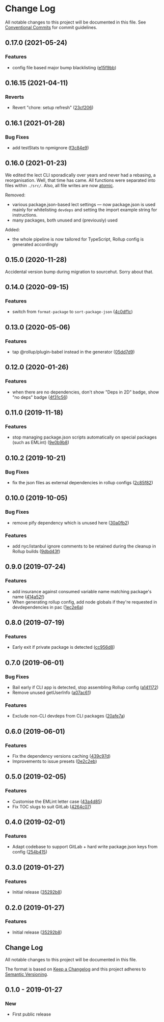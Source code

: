 # Change Log

All notable changes to this project will be documented in this file.
See [Conventional Commits](https://conventionalcommits.org) for commit guidelines.

## 0.17.0 (2021-05-24)

### Features

- config file based major bump blacklisting ([e15f9bb](https://github.com/codsen/codsen/commit/e15f9bba1c4fd5f847ac28b3f38fa6ee633f5dca))

## 0.16.15 (2021-04-11)

### Reverts

- Revert "chore: setup refresh" ([23cf206](https://github.com/codsen/codsen/commit/23cf206970a087ff0fa04e61f94d919f59ab3881))

## 0.16.1 (2021-01-28)

### Bug Fixes

- add testStats to npmignore ([f3c84e9](https://github.com/codsen/codsen/commit/f3c84e95afc5514214312f913692d85b2e12eb29))

## 0.16.0 (2021-01-23)

We edited the lect CLI sporadically over years and never had a rebasing, a reorganisation. Well, that time has came. All functions were separated into files within `./src/`. Also, all file writes are now [atomic](https://www.npmjs.com/package/write-file-atomic).

Removed:

- various package.json-based lect settings — now package.json is used mainly for whitelisting `devdeps` and setting the import example string for instructions.
- many packages, both unused and (previously) used

Added:

- the whole pipeline is now tailored for TypeScript, Rollup config is generated accordingly

## 0.15.0 (2020-11-28)

Accidental version bump during migration to sourcehut. Sorry about that.

## 0.14.0 (2020-09-15)

### Features

- switch from `format-package` to `sort-package-json` ([4c0df1c](https://gitlab.com/codsen/codsen/commit/4c0df1c25d4cdf85c40d497965f0f968eec006a1))

## 0.13.0 (2020-05-06)

### Features

- tap @rollup/plugin-babel instead in the generator ([05dd7d9](https://gitlab.com/codsen/codsen/commit/05dd7d9b16f7882cf9ec8548db8e6ca02f86e0a7))

## 0.12.0 (2020-01-26)

### Features

- when there are no dependencies, don't show "Deps in 2D" badge, show "no deps" badge ([4f31c56](https://gitlab.com/codsen/codsen/commit/4f31c56e284b0420dc01bffa057e1fe4556c77e2))

## 0.11.0 (2019-11-18)

### Features

- stop managing package.json scripts automatically on special packages (such as EMLint) ([9e0b9b8](https://gitlab.com/codsen/codsen/commit/9e0b9b86d876086e5f7f6ef76304c771d0cc9a3c))

## 0.10.2 (2019-10-21)

### Bug Fixes

- fix the json files as external dependencies in rollup configs ([2c85f82](https://gitlab.com/codsen/codsen/commit/2c85f82e41a4af8cbf56edb610eeb5daec9292b2))

## 0.10.0 (2019-10-05)

### Bug Fixes

- remove pify dependency which is unused here ([30a0fb2](https://gitlab.com/codsen/codsen/commit/30a0fb2))

### Features

- add nyc/istanbul ignore comments to be retained during the cleanup in Rollup builds ([9dbd43f](https://gitlab.com/codsen/codsen/commit/9dbd43f))

## 0.9.0 (2019-07-24)

### Features

- add insurance against consumed variable name matching package's name ([414a52f](https://gitlab.com/codsen/codsen/commit/414a52f))
- When generating rollup config, add node globals if they're requested in devdependencies in pac ([1ec2e6a](https://gitlab.com/codsen/codsen/commit/1ec2e6a))

## 0.8.0 (2019-07-19)

### Features

- Early exit if private package is detected ([cc956d8](https://gitlab.com/codsen/codsen/commit/cc956d8))

## 0.7.0 (2019-06-01)

### Bug Fixes

- Bail early if CLI app is detected, stop assembling Rollup config ([a141172](https://gitlab.com/codsen/codsen/commit/a141172))
- Remove unused getUserInfo ([a07ac61](https://gitlab.com/codsen/codsen/commit/a07ac61))

### Features

- Exclude non-CLI devdeps from CLI packages ([20afe7a](https://gitlab.com/codsen/codsen/commit/20afe7a))

## 0.6.0 (2019-06-01)

### Features

- Fix the dependency versions caching ([439c97d](https://gitlab.com/codsen/codsen/commit/439c97d))
- Improvements to issue presets ([0e2c2eb](https://gitlab.com/codsen/codsen/commit/0e2c2eb))

## 0.5.0 (2019-02-05)

### Features

- Customise the EMLint letter case ([43a4d85](https://gitlab.com/codsen/codsen/commit/43a4d85))
- Fix TOC slugs to suit GitLab ([4264c07](https://gitlab.com/codsen/codsen/commit/4264c07))

## 0.4.0 (2019-02-01)

### Features

- Adapt codebase to support GitLab + hard write package.json keys from config ([254b415](https://gitlab.com/codsen/codsen/commit/254b415))

## 0.3.0 (2019-01-27)

### Features

- Initial release ([35292b8](https://gitlab.com/codsen/codsen/tree/master/packages/lect/commits/35292b8))

## 0.2.0 (2019-01-27)

### Features

- Initial release ([35292b8](https://gitlab.com/codsen/codsen/tree/master/packages/lect/commits/35292b8))

## Change Log

All notable changes to this project will be documented in this file.

The format is based on [Keep a Changelog](http://keepachangelog.com/)
and this project adheres to [Semantic Versioning](http://semver.org/).

## 0.1.0 - 2019-01-27

### New

- First public release
